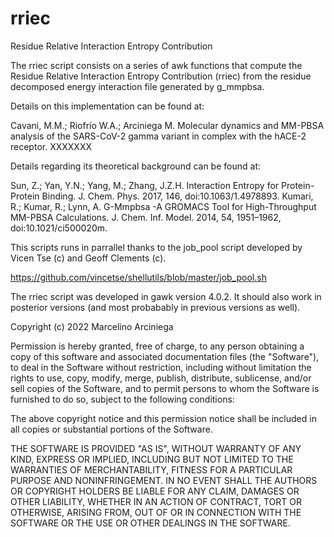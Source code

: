 # rriec
Residue Relative Interaction Entropy Contribution

The rriec script consists on a series of awk functions
that compute the Residue Relative Interaction Entropy Contribution (rriec)
from the residue decomposed energy interaction file generated by g_mmpbsa.

Details on this implementation can be found at:

Cavani, M.M.; Riofrío W.A.; Arciniega M. Molecular dynamics and MM-PBSA analysis of the SARS-CoV-2 gamma variant in complex with the hACE-2 receptor. XXXXXXX

Details regarding its theoretical background can be found at:

Sun, Z.; Yan, Y.N.; Yang, M.; Zhang, J.Z.H. Interaction Entropy for Protein-Protein Binding. J. Chem. Phys. 2017, 146, doi:10.1063/1.4978893.
Kumari, R.; Kumar, R.; Lynn, A. G-Mmpbsa -A GROMACS Tool for High-Throughput MM-PBSA Calculations. J. Chem. Inf. Model. 2014, 54, 1951–1962, doi:10.1021/ci500020m.

This scripts runs in parrallel thanks to the job_pool script 
developed by Vicen Tse (c) and Geoff Clements (c). 

https://github.com/vincetse/shellutils/blob/master/job_pool.sh

The rriec script was developed in gawk version 4.0.2.
It should also work in posterior versions (and most probabably
in previous versions as well).

Copyright (c) 2022 Marcelino Arciniega
  
Permission is hereby granted, free of charge, to any person obtaining a copy
of this software and associated documentation files (the "Software"), to deal
in the Software without restriction, including without limitation the rights
to use, copy, modify, merge, publish, distribute, sublicense, and/or sell
copies of the Software, and to permit persons to whom the Software is
furnished to do so, subject to the following conditions:

The above copyright notice and this permission notice shall be included in
all copies or substantial portions of the Software.

THE SOFTWARE IS PROVIDED "AS IS", WITHOUT WARRANTY OF ANY KIND, EXPRESS OR
IMPLIED, INCLUDING BUT NOT LIMITED TO THE WARRANTIES OF MERCHANTABILITY,
FITNESS FOR A PARTICULAR PURPOSE AND NONINFRINGEMENT. IN NO EVENT SHALL THE
AUTHORS OR COPYRIGHT HOLDERS BE LIABLE FOR ANY CLAIM, DAMAGES OR OTHER
LIABILITY, WHETHER IN AN ACTION OF CONTRACT, TORT OR OTHERWISE, ARISING FROM,
OUT OF OR IN CONNECTION WITH THE SOFTWARE OR THE USE OR OTHER DEALINGS IN
THE SOFTWARE.
